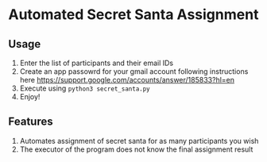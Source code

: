 # Automated Secret Santa Assignment

## Usage
1. Enter the list of participants and their email IDs
2. Create an app passowrd for your gmail account following instructions here https://support.google.com/accounts/answer/185833?hl=en
3. Execute using `python3 secret_santa.py`
4. Enjoy!

## Features

1. Automates assignment of secret santa for as many participants you wish
2. The executor of the program does not know the final assignment result

   
